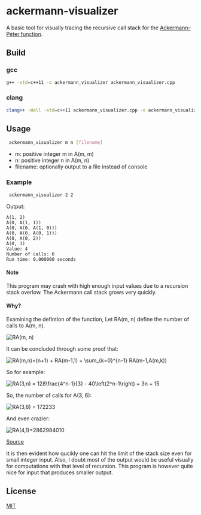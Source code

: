 # ackermann-visualizer

A basic tool for visually tracing the recursive call stack for the [Ackermann–Péter function](https://en.wikipedia.org/wiki/Ackermann_function).

## Build

### gcc

 ``` bash
 g++ -std=c++11 -o ackermann_visualizer ackermann_visualizer.cpp
```

### clang

```bash
clang++ -Wall -std=c++11 ackermann_visualizer.cpp -o ackermann_visualizer
```

## Usage

```bash
 ackermann_visualizer m n [filename]
 ```

- m: positive integer m in A(m, m)
- n: positive integer n in A(m, n)
- filename: optionally output to a file instead of console

### Example

```bash
 ackermann_visualizer 2 2 
 ```

 Output:

```
A(1, 2)
A(0, A(1, 1))
A(0, A(0, A(1, 0)))
A(0, A(0, A(0, 1)))
A(0, A(0, 2))
A(0, 3)
Value: 4
Number of calls: 6
Run time: 0.000000 seconds
```

#### Note

This program may crash with high enough input values due to a recursion stack overlow. The Ackermann call stack grows very quickly.

#### Why?

Examining the defintion of the function, Let RA(m, n) define the number of calls to A(m, n). 

<img src="https://latex.codecogs.com/gif.latex?RA(m,n)=&space;\begin{cases}&space;1&space;&&space;\text{for&space;}&space;m=0\\&space;1&space;&plus;&space;RA(m-1,&space;1)&space;&&space;\text{for&space;}&space;m>0&space;\text{&space;and&space;}&space;n=0\\&space;1&space;&plus;&space;RA(m,&space;n-1)&space;&plus;&space;RA(m-1,&space;A(m,&space;n-1))&space;&&space;\text{for&space;}&space;m>0&space;\text{&space;and&space;}n>0&space;\\&space;\end{cases}" title="RA(m,n)= \begin{cases} 1 & \text{for } m=0\\ 1 + RA(m-1, 1) & \text{for } m>0 \text{ and } n=0\\ 1 + RA(m, n-1) + RA(m-1, A(m, n-1)) & \text{for } m>0 \text{ and }n>0 \\ \end{cases}" alt="RA(m, n)"/>

It can be concluded through some proof that:

<img src="https://latex.codecogs.com/gif.latex?RA(m,n)=(n&plus;1)&space;&plus;&space;RA(m-1,1)&space;&plus;&space;\sum_{k=0}^{n-1}&space;RA(m-1,A(m,k))" title="RA(m,n)=(n+1) + RA(m-1,1) + \sum_{k=0}^{n-1} RA(m-1,A(m,k))" />

So for example:

<img src="https://latex.codecogs.com/gif.latex?RA(3,n)&space;=&space;128\frac{4^n-1}{3}&space;-&space;40\left(2^n-1\right)&space;&plus;&space;3n&space;&plus;&space;15" title="RA(3,n) = 128\frac{4^n-1}{3} - 40\left(2^n-1\right) + 3n + 15" />

So, the number of calls for A(3, 6):

<img src="https://latex.codecogs.com/gif.latex?RA(3,6)&space;=&space;172233" title="RA(3,6) = 172233" />

And even crazier:

<img src="https://latex.codecogs.com/gif.latex?RA(4,1)=2862984010" title="RA(4,1)=2862984010" />

[Source](https://math.stackexchange.com/questions/2511594/ackermann-function-how-to-calculate-the-number-of-times-it-calls-itself?answertab=votes#tab-top)

It is then evident how qucikly one can hit the limit of the stack size even for small integer input. Also, I doubt most of the output would be useful visually for computations with that level of recursion. This program is however quite nice for input that produces smaller output.

## License

[MIT](https://github.com/enioluwa23/ackermann-visualizer/blob/master/LICENSE)